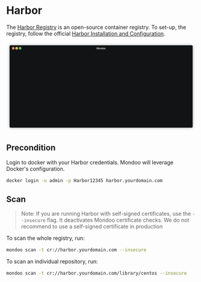 # Harbor

The [Harbor Registry](https://goharbor.io/) is an open-source container registry. To set-up, the registry, follow the official [Harbor Installation and Configuration](https://goharbor.io/docs/1.10/install-config/).

![Mondoo Harbor Container Registry scan from CLI](../static/videos/harbor-scan.gif)

## Precondition

Login to docker with your Harbor credentials. Mondoo will leverage Docker's configuration.

```bash
docker login -u admin -p Harbor12345 harbor.yourdomain.com
```

## Scan

> Note: If you are running Harbor with self-signed certificates, use the `--insecure` flag. It deactivates Mondoo certificate checks. We do not recommend to use a self-signed certificate in production

To scan the whole registry, run:

```bash
mondoo scan -t cr://harbor.yourdomain.com --insecure
```

To scan an individual repository, run:

```bash
mondoo scan -t cr://harbor.yourdomain.com/library/centos --insecure
```
